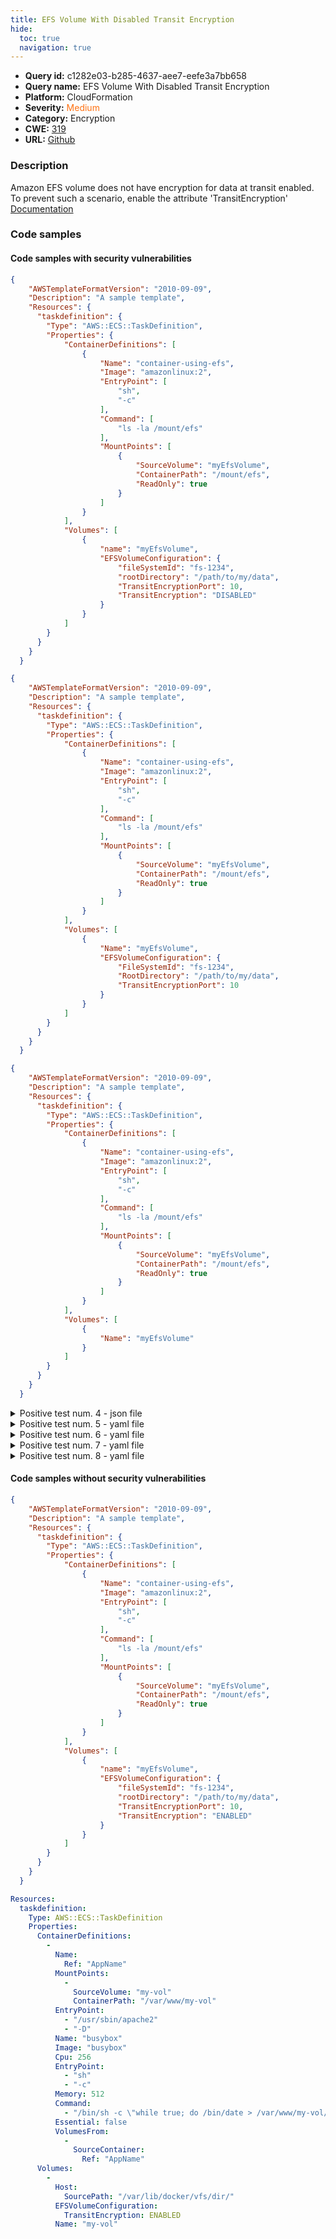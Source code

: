 ```yaml
---
title: EFS Volume With Disabled Transit Encryption
hide:
  toc: true
  navigation: true
---
```


<style>
  .highlight .hll {
    background-color: #ff171742;
  }
  .md-content {
    max-width: 1100px;
    margin: 0 auto;
  }
</style>

-   **Query id:** c1282e03-b285-4637-aee7-eefe3a7bb658
-   **Query name:** EFS Volume With Disabled Transit Encryption
-   **Platform:** CloudFormation
-   **Severity:** <span style="color:#ff7213">Medium</span>
-   **Category:** Encryption
-   **CWE:** <a href="https://cwe.mitre.org/data/definitions/319.html" onclick="newWindowOpenerSafe(event, 'https://cwe.mitre.org/data/definitions/319.html')">319</a>
-   **URL:** [Github](https://github.com/Checkmarx/kics/tree/master/assets/queries/cloudFormation/aws/efs_volume_with_disabled_transit_encryption)

### Description
Amazon EFS volume does not have encryption for data at transit enabled. To prevent such a scenario, enable the attribute 'TransitEncryption'<br>
[Documentation](https://docs.aws.amazon.com/AmazonECS/latest/developerguide/efs-volumes.html)

### Code samples
#### Code samples with security vulnerabilities
```json title="Positive test num. 1 - json file" hl_lines="35"
{
    "AWSTemplateFormatVersion": "2010-09-09",
    "Description": "A sample template",
    "Resources": {
      "taskdefinition": {
        "Type": "AWS::ECS::TaskDefinition",
        "Properties": {
            "ContainerDefinitions": [
                {
                    "Name": "container-using-efs",
                    "Image": "amazonlinux:2",
                    "EntryPoint": [
                        "sh",
                        "-c"
                    ],
                    "Command": [
                        "ls -la /mount/efs"
                    ],
                    "MountPoints": [
                        {
                            "SourceVolume": "myEfsVolume",
                            "ContainerPath": "/mount/efs",
                            "ReadOnly": true
                        }
                    ]
                }
            ],
            "Volumes": [
                {
                    "name": "myEfsVolume",
                    "EFSVolumeConfiguration": {
                        "fileSystemId": "fs-1234",
                        "rootDirectory": "/path/to/my/data",
                        "TransitEncryptionPort": 10,
                        "TransitEncryption": "DISABLED"
                    }
                }
            ]
        }
      }
    }
  }
```
```json title="Positive test num. 2 - json file" hl_lines="31"
{
    "AWSTemplateFormatVersion": "2010-09-09",
    "Description": "A sample template",
    "Resources": {
      "taskdefinition": {
        "Type": "AWS::ECS::TaskDefinition",
        "Properties": {
            "ContainerDefinitions": [
                {
                    "Name": "container-using-efs",
                    "Image": "amazonlinux:2",
                    "EntryPoint": [
                        "sh",
                        "-c"
                    ],
                    "Command": [
                        "ls -la /mount/efs"
                    ],
                    "MountPoints": [
                        {
                            "SourceVolume": "myEfsVolume",
                            "ContainerPath": "/mount/efs",
                            "ReadOnly": true
                        }
                    ]
                }
            ],
            "Volumes": [
                {
                    "Name": "myEfsVolume",
                    "EFSVolumeConfiguration": {
                        "FileSystemId": "fs-1234",
                        "RootDirectory": "/path/to/my/data",
                        "TransitEncryptionPort": 10
                    }
                }
            ]
        }
      }
    }
  }
```
```json title="Positive test num. 3 - json file" hl_lines="30"
{
    "AWSTemplateFormatVersion": "2010-09-09",
    "Description": "A sample template",
    "Resources": {
      "taskdefinition": {
        "Type": "AWS::ECS::TaskDefinition",
        "Properties": {
            "ContainerDefinitions": [
                {
                    "Name": "container-using-efs",
                    "Image": "amazonlinux:2",
                    "EntryPoint": [
                        "sh",
                        "-c"
                    ],
                    "Command": [
                        "ls -la /mount/efs"
                    ],
                    "MountPoints": [
                        {
                            "SourceVolume": "myEfsVolume",
                            "ContainerPath": "/mount/efs",
                            "ReadOnly": true
                        }
                    ]
                }
            ],
            "Volumes": [
                {
                    "Name": "myEfsVolume"
                }
            ]
        }
      }
    }
  }
```
<details><summary>Positive test num. 4 - json file</summary>

```json hl_lines="7"
{
    "AWSTemplateFormatVersion": "2010-09-09",
    "Description": "A sample template",
    "Resources": {
      "taskdefinition": {
        "Type": "AWS::ECS::TaskDefinition",
        "Properties": {
            "ContainerDefinitions": [
                {
                    "Name": "container-using-efs",
                    "Image": "amazonlinux:2",
                    "EntryPoint": [
                        "sh",
                        "-c"
                    ],
                    "Command": [
                        "ls -la /mount/efs"
                    ],
                    "MountPoints": [
                        {
                            "SourceVolume": "myEfsVolume",
                            "ContainerPath": "/mount/efs",
                            "ReadOnly": true
                        }
                    ]
                }
            ]
        }
      }
    }
  }
```
</details>
<details><summary>Positive test num. 5 - yaml file</summary>

```yaml hl_lines="35"
Resources:
  taskdefinition:
    Type: AWS::ECS::TaskDefinition
    Properties:
      ContainerDefinitions:
        -
          Name:
            Ref: "AppName"
          MountPoints:
            -
              SourceVolume: "my-vol"
              ContainerPath: "/var/www/my-vol"
          EntryPoint:
            - "/usr/sbin/apache2"
            - "-D"
          Name: "busybox"
          Image: "busybox"
          Cpu: 256
          EntryPoint:
            - "sh"
            - "-c"
          Memory: 512
          Command:
            - "/bin/sh -c \"while true; do /bin/date > /var/www/my-vol/date; sleep 1; done\""
          Essential: false
          VolumesFrom:
            -
              SourceContainer:
                Ref: "AppName"
      Volumes:
        -
          Host:
            SourcePath: "/var/lib/docker/vfs/dir/"
          EFSVolumeConfiguration:
            TransitEncryption: DISABLED
          Name: "my-vol"

```
</details>
<details><summary>Positive test num. 6 - yaml file</summary>

```yaml hl_lines="34"
Resources:
  taskdefinition:
    Type: AWS::ECS::TaskDefinition
    Properties:
      ContainerDefinitions:
        -
          Name:
            Ref: "AppName"
          MountPoints:
            -
              SourceVolume: "my-vol"
              ContainerPath: "/var/www/my-vol"
          EntryPoint:
            - "/usr/sbin/apache2"
            - "-D"
          Name: "busybox"
          Image: "busybox"
          Cpu: 256
          EntryPoint:
            - "sh"
            - "-c"
          Memory: 512
          Command:
            - "/bin/sh -c \"while true; do /bin/date > /var/www/my-vol/date; sleep 1; done\""
          Essential: false
          VolumesFrom:
            -
              SourceContainer:
                Ref: "AppName"
      Volumes:
        -
          Host:
            SourcePath: "/var/lib/docker/vfs/dir/"
          EFSVolumeConfiguration:
          Name: "my-vol"

```
</details>
<details><summary>Positive test num. 7 - yaml file</summary>

```yaml hl_lines="32"
Resources:
  taskdefinition:
    Type: AWS::ECS::TaskDefinition
    Properties:
      ContainerDefinitions:
        -
          Name:
            Ref: "AppName"
          MountPoints:
            -
              SourceVolume: "my-vol"
              ContainerPath: "/var/www/my-vol"
          EntryPoint:
            - "/usr/sbin/apache2"
            - "-D"
          Name: "busybox"
          Image: "busybox"
          Cpu: 256
          EntryPoint:
            - "sh"
            - "-c"
          Memory: 512
          Command:
            - "/bin/sh -c \"while true; do /bin/date > /var/www/my-vol/date; sleep 1; done\""
          Essential: false
          VolumesFrom:
            -
              SourceContainer:
                Ref: "AppName"
      Volumes:
        -
          Host:
            SourcePath: "/var/lib/docker/vfs/dir/"
          Name: "my-vol"

```
</details>
<details><summary>Positive test num. 8 - yaml file</summary>

```yaml hl_lines="4"
Resources:
  taskdefinition:
    Type: AWS::ECS::TaskDefinition
    Properties:
      ContainerDefinitions:
        -
          Name:
            Ref: "AppName"
          MountPoints:
            -
              SourceVolume: "my-vol"
              ContainerPath: "/var/www/my-vol"
          EntryPoint:
            - "/usr/sbin/apache2"
            - "-D"
          Name: "busybox"
          Image: "busybox"
          Cpu: 256
          EntryPoint:
            - "sh"
            - "-c"
          Memory: 512
          Command:
            - "/bin/sh -c \"while true; do /bin/date > /var/www/my-vol/date; sleep 1; done\""
          Essential: false
          VolumesFrom:
            -
              SourceContainer:
                Ref: "AppName"

```
</details>


#### Code samples without security vulnerabilities
```json title="Negative test num. 1 - json file"
{
    "AWSTemplateFormatVersion": "2010-09-09",
    "Description": "A sample template",
    "Resources": {
      "taskdefinition": {
        "Type": "AWS::ECS::TaskDefinition",
        "Properties": {
            "ContainerDefinitions": [
                {
                    "Name": "container-using-efs",
                    "Image": "amazonlinux:2",
                    "EntryPoint": [
                        "sh",
                        "-c"
                    ],
                    "Command": [
                        "ls -la /mount/efs"
                    ],
                    "MountPoints": [
                        {
                            "SourceVolume": "myEfsVolume",
                            "ContainerPath": "/mount/efs",
                            "ReadOnly": true
                        }
                    ]
                }
            ],
            "Volumes": [
                {
                    "name": "myEfsVolume",
                    "EFSVolumeConfiguration": {
                        "fileSystemId": "fs-1234",
                        "rootDirectory": "/path/to/my/data",
                        "TransitEncryptionPort": 10,
                        "TransitEncryption": "ENABLED"
                    }
                }
            ]
        }
      }
    }
  }
```
```yaml title="Negative test num. 2 - yaml file"
Resources:
  taskdefinition:
    Type: AWS::ECS::TaskDefinition
    Properties:
      ContainerDefinitions:
        -
          Name:
            Ref: "AppName"
          MountPoints:
            -
              SourceVolume: "my-vol"
              ContainerPath: "/var/www/my-vol"
          EntryPoint:
            - "/usr/sbin/apache2"
            - "-D"
          Name: "busybox"
          Image: "busybox"
          Cpu: 256
          EntryPoint:
            - "sh"
            - "-c"
          Memory: 512
          Command:
            - "/bin/sh -c \"while true; do /bin/date > /var/www/my-vol/date; sleep 1; done\""
          Essential: false
          VolumesFrom:
            -
              SourceContainer:
                Ref: "AppName"
      Volumes:
        -
          Host:
            SourcePath: "/var/lib/docker/vfs/dir/"
          EFSVolumeConfiguration:
            TransitEncryption: ENABLED
          Name: "my-vol"

```
